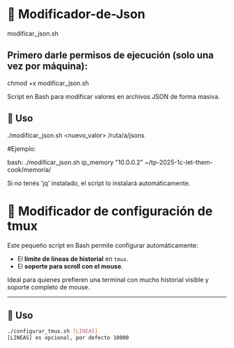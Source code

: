 # 🔧 Modificador-de-Json
 modificar_json.sh

## Primero darle permisos de ejecución (solo una vez por máquina):
chmod +x modificar_json.sh

Script en Bash para modificar valores en archivos JSON de forma masiva.

## 🚀 Uso

./modificar_json.sh <clave> <nuevo_valor> /ruta/a/jsons

#Ejemplo:

bash:
./modificar_json.sh ip_memory \"10.0.0.2\" ~/tp-2025-1c-let-them-cook/memoria/

Si no tenés 'jq' instalado, el script lo instalará automáticamente.





# 🔧 Modificador de configuración de tmux

Este pequeño script en Bash permite configurar automáticamente:

- El **límite de líneas de historial** en `tmux`.
- El **soporte para scroll con el mouse**.

Ideal para quienes prefieren una terminal con mucho historial visible y soporte completo de mouse.

---

## 🚀 Uso

```bash
./configurar_tmux.sh [LÍNEAS]
[LINEAS] es opcional, por defecto 10000
